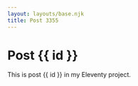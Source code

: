 ```yaml
---
layout: layouts/base.njk
title: Post 3355
---
```


# Post {{ id }}

This is post {{ id }} in my Eleventy project.
